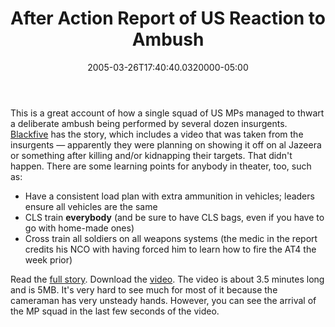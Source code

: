 ﻿---
title: After Action Report of US Reaction to Ambush
date: "2005-03-26T17:40:40.0320000-05:00"
description: This is a great account of how a single squad of US MPs managed to
featuredImage: /img/default-post-image.jpg
---

This is a great account of how a single squad of US MPs managed to thwart a deliberate ambush being performed by several dozen insurgents. [Blackfive](http://www.blackfive.net/) has the story, which includes a video that was taken from the insurgents — apparently they were planning on showing it off on al Jazeera or something after killing and/or kidnapping their targets. That didn't happen. There are some learning points for anybody in theater, too, such as:

* Have a consistent load plan with extra ammunition in vehicles; leaders ensure all vehicles are the same
* CLS train **everybody** (and be sure to have CLS bags, even if you have to go with home-made ones)
* Cross train all soldiers on all weapons systems (the medic in the report credits his NCO with having forced him to learn how to fire the AT4 the week prior)



Read the [full story](http://www.blackfive.net/main/2005/03/after_action_re.html). Download the [video](http://www.dvidshub.net/video/jump.php?2099). The video is about 3.5 minutes long and is 5MB. It's very hard to see much for most of it because the cameraman has very unsteady hands. However, you can see the arrival of the MP squad in the last few seconds of the video.

